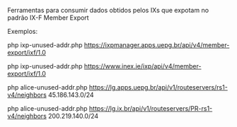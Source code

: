 Ferramentas para consumir dados obtidos pelos IXs que expotam no padrão IX-F Member Export

Exemplos:

php ixp-unused-addr.php https://ixpmanager.apps.uepg.br/api/v4/member-export/ixf/1.0

php ixp-unused-addr.php https://www.inex.ie/ixp/api/v4/member-export/ixf/1.0

php alice-unused-addr.php https://lg.apps.uepg.br/api/v1/routeservers/rs1-v4/neighbors 45.186.143.0/24

php alice-unused-addr.php https://lg.ix.br/api/v1/routeservers/PR-rs1-v4/neighbors 200.219.140.0/24
